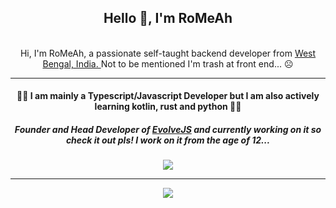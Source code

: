 <div align="center">
    <h2> Hello 👋, I'm RoMeAh </h2>
    <br>
    Hi, I'm RoMeAh, a passionate self-taught backend developer from <a href="https://www.google.com/maps/search/?api=1&query=West+Bengal,India">West Bengal, India. </a> Not to be mentioned I'm trash at front end... ☹️
    <hr>
<h4>
🥰🥰 I am mainly a Typescript/Javascript Developer but I am also actively learning kotlin, rust and python 🥰🥰
</h4>
    <h5> Founder and Head Developer of <a href="https://github.com/EvolveJS">EvolveJS</a> and currently working on it so check it out pls! I work on it from the age of 12... </h5>
    <img src="https://github-readme-stats.vercel.app/api?username=RoMeAh&show_icons=true&theme=tokyonight&hide_border=true">

---

<img src="https://github-readme-stats.vercel.app/api/top-langs/?username=Echo-3-1&theme=tokyonight">
</div>
